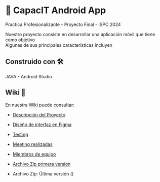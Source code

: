 # 📱 CapacIT Android App 
Practica Profesionalizante - Proyecto Final  - ISPC 2024


Nuestro proyecto consiste en desarrollar una aplicación móvil que tiene como objetivo  
Algunas de sus principales características incluyen 

## Construido con 🛠️
JAVA  -  Android Studio

## Wiki 📖
En nuestra [Wiki](https://github.com/Capacit-ISPC/Project_CapacIT-App/wiki) puede consultar:

 - [Descripción del Proyecto]()

 - [Diseño de interfaz en Figma](https://www.figma.com/file/yzoff40O4O2ZKgYflUPnZe/CapacIT-Dise%C3%B1o?type=design&node-id=0%3A1&mode=design&t=XGM46rWBitHLxxKO-1)
   
 - [Testing](https://github.com/Capacit-ISPC/Project_CapacIT-App/wiki/Testing)

 - [Meeting realizadas]()
 
 - [Miembros de equipo](https://github.com/Capacit-ISPC/Project_CapacIT-App/wiki/Miembros-de-Equipo)
 
 
 - [Archivo Zip primera version]()

* Archivo Zip: Ültima versión ()
